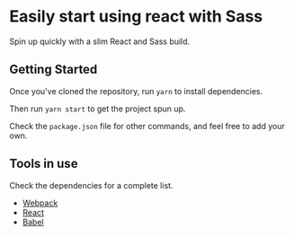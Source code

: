 # Easily start using react with Sass

Spin up quickly with a slim React and Sass build.

## Getting Started

Once you've cloned the repository, run `yarn` to install dependencies.

Then run `yarn start` to get the project spun up.

Check the `package.json` file for other commands, and feel free to add your own.

## Tools in use

Check the dependencies for a complete list.

- [Webpack](https://webpack.js.org/)
- [React](https://reactjs.org/)
- [Babel](https://babeljs.io//)
